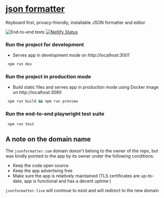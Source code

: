 # [json formatter](https://jsonformatter.com)

Keyboard first, privacy-friendly, installable JSON formatter and editor

![End-to-end tests](https://github.com/alexandrunastase/json-formatter-live/actions/workflows/tests.yml/badge.svg)
[![Netlify Status](https://api.netlify.com/api/v1/badges/dec0f7d7-666e-4b01-ab1e-b282a52ab6d5/deploy-status)](https://app.netlify.com/sites/jfl/deploys)

### Run the project for development

- Serves app in development mode on http://localhost:3001

```bash
 npm run dev
```

### Run the project in production mode

- Build static files and serves app in production mode using Docker image on http://localhost:3080

```bash
 npm run build && npm run preview
```

### Run the end-to-end playwright test suite

```bash
 npm run test
```

## A note on the domain name

The `jsonformatter.com` domain doesn't belong to the owner of the repo, but was kindly pointed to the app by its owner
under the following conditions:

- Keep the code open source
- Keep the app advertising free
- Make sure the app is relatively maintained (TLS certificates are up-to-date, app is functional and has a decent
  uptime )

`jsonformatter.live` will continue to exist and will redirect to the new domain
